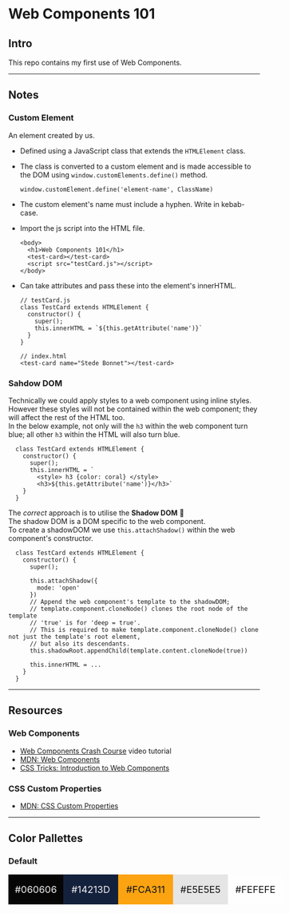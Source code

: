 # Web Components 101

## Intro

This repo contains my first use of Web Components.

---

## Notes

### **Custom Element**
An element created by us.
- Defined using a JavaScript class that extends the `HTMLElement` class.
- The class is converted to a custom element and is made accessible to the DOM using `window.customElements.define()` method.
  ```
  window.customElement.define('element-name', ClassName)
  ```
  
- The custom element's name must include a hyphen. Write in kebab-case.
- Import the js script into the HTML file.
  ```
  <body>
    <h1>Web Components 101</h1>
    <test-card></test-card>
    <script src="testCard.js"></script>
  </body>
  ```
- Can take attributes and pass these into the element's innerHTML.
  ```
  // testCard.js
  class TestCard extends HTMLElement {
    constructor() {
      super();
      this.innerHTML = `${this.getAttribute('name')}`
    }
  }

  // index.html
  <test-card name="Stede Bonnet"></test-card>
  ```

### **Sahdow DOM**

Technically we could apply styles to a web component using inline styles. However these styles will not be contained within the web component; they will affect the rest of the HTML too.  
In the below example, not only will the `h3` within the web component turn blue; all other `h3` within the HTML will also turn blue.

```
  class TestCard extends HTMLElement {
    constructor() {
      super();
      this.innerHTML = `
        <style> h3 {color: coral} </style>
        <h3>${this.getAttribute('name')}</h3>`
    }
  }
```

The _correct_ approach is to utilise the **Shadow DOM** 🧛  
The shadow DOM is a DOM specific to the web component.  
To create a shadowDOM we use `this.attachShadow()` within the web component's constructor.

```
  class TestCard extends HTMLElement {
    constructor() {
      super();

      this.attachShadow({
        mode: 'open'
      })
      // Append the web component's template to the shadowDOM;
      // template.component.cloneNode() clones the root node of the template 
      // 'true' is for 'deep = true'. 
      // This is required to make template.component.cloneNode() clone not just the template's root element,
      // but also its descendants.
      this.shadowRoot.appendChild(template.content.cloneNode(true))

      this.innerHTML = ...
    }
  }
```


---

## Resources

### **Web Components**
- [Web Components Crash Course](https://www.google.com/search?q=tutorial+build+a+web+component&oq=tutorial+build+a+web+component&aqs=chrome..69i57j69i65l2j69i60l2j69i65j69i60j69i61.6352j0j4&sourceid=chrome&ie=UTF-8#kpvalbx=_3mP7Ytj2PI-agQbxnKaIAg22) video tutorial
- [MDN: Web Components](https://developer.mozilla.org/en-US/docs/Web/Web_Components)
- [CSS Tricks: Introduction to Web Components](https://css-tricks.com/an-introduction-to-web-components/)

### **CSS Custom Properties**
- [MDN: CSS Custom Properties](https://developer.mozilla.org/en-US/docs/Web/CSS/Using_CSS_custom_properties)

---

## Color Pallettes

### Default

<div style='height: 60px; font-size: 1.2rem; display: grid; grid-template-columns: repeat(5, max(10%, 110px))'>
  <span style='
    display: flex;
    justify-content: center;
    align-items: center;
    color: #EFEFEF;
    background-color:#060606;
  '>
    #060606
  </span>
  <span style='
    display: flex;
    justify-content: center;
    align-items: center;
    color: #EFEFEF;
    background-color:#14213D;
  '>
    #14213D
  </span>
  <span style='
    display: flex;
    justify-content: center;
    align-items: center;
    color: #121212;
    background-color:#FCA311;
  '>
    #FCA311
  </span>
  <span style='
    display: flex;
    justify-content: center;
    align-items: center;
    color: #121212;
    background-color:#E5E5E5;
    '
  >
    #E5E5E5
  </span>
  <span style='
    display: flex;
    justify-content: center;
    align-items: center;
    color: #121212;
    background-color:#FEFEFE;
  '>
    #FEFEFE
  </span>
</div>